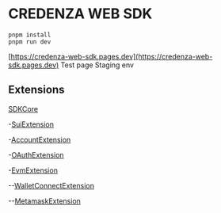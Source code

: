 # CREDENZA WEB SDK

```
pnpm install
pnpm run dev
```

[https://credenza-web-sdk.pages.dev](https://credenza-web-sdk.pages.dev)
Test page Staging env

## Extensions

[SDKCore](https://www.npmjs.com/package/@credenza3/core-web)

-[SuiExtension](https://www.npmjs.com/package/@credenza3/core-web-sui-ext)

-[AccountExtension](https://www.npmjs.com/package/@credenza3/core-web-account-ext)

-[OAuthExtension](https://www.npmjs.com/package/@credenza3/core-web-oauth-ext)

-[EvmExtension](https://www.npmjs.com/package/@credenza3/core-web-evm-ext)

--[WalletConnectExtension](https://www.npmjs.com/package/@credenza3/core-web-evm-walletconnect-ext)

--[MetamaskExtension](https://www.npmjs.com/package/@credenza3/core-web-evm-metamask-ext)
